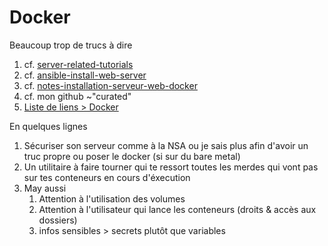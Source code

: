 # Docker

Beaucoup trop de trucs à dire

1. cf. [server-related-tutorials](https://github.com/youpiwaza/server-related-tutorials)
2. cf. [ansible-install-web-server](https://github.com/youpiwaza/ansible-install-web-server)
3. cf. [notes-installation-serveur-web-docker](https://github.com/youpiwaza/notes-installation-serveur-web-docker)
4. cf. mon github ~"curated"
5. [Liste de liens > Docker](https://docs.google.com/spreadsheets/d/1COXPrsJgAJyfXOT7aNZULCDMOYhctlzI5kXOxw7vE64/edit#gid=931700211)

En quelques lignes

1. Sécuriser son serveur comme à la NSA ou je sais plus afin d'avoir un truc propre ou poser le docker (si sur du bare metal)
2. Un utilitaire à faire tourner qui te ressort toutes les merdes qui vont pas sur tes conteneurs en cours d'éxecution
3. May aussi
   1. Attention à l'utilisation des volumes
   2. Attention à l'utilisateur qui lance les conteneurs (droits & accès aux dossiers)
   3. infos sensibles > secrets plutôt que variables
